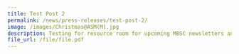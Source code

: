 ```yaml
---
title: Test Post 2
permalink: /news/press-releases/test-post-2/
image: /images/Christmas@ASM(M).jpg
description: Testing for resource room for upcoming MBSC newsletters and press reports
file_url: /file/file.pdf
---
```

